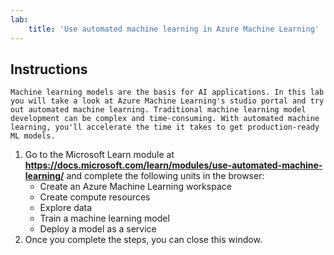 ```yaml
---
lab:
    title: 'Use automated machine learning in Azure Machine Learning'
---
```


## Instructions
    Machine learning models are the basis for AI applications. In this lab you will take a look at Azure Machine Learning's studio portal and try out automated machine learning. Traditional machine learning model development can be complex and time-consuming. With automated machine learning, you'll accelerate the time it takes to get production-ready ML models.      

1. Go to the Microsoft Learn module at **https://docs.microsoft.com/learn/modules/use-automated-machine-learning/** and complete the following units in the browser: 
    - Create an Azure Machine Learning workspace
    - Create compute resources
    - Explore data 
    - Train a machine learning model 
    - Deploy a model as a service 
2. Once you complete the steps, you can close this window. 